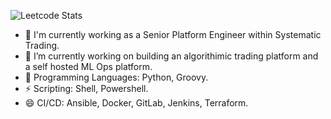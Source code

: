 <!--
## Hi there 👋
**armaanPy/armaanPy** is a ✨ _special_ ✨ repository because its `README.md` (this file) appears on your GitHub profile.

Here are some ideas to get you started:

- 🔭 I’m currently working on ...
- 🌱 I’m currently learning ...
- 👯 I’m looking to collaborate on ...
- 🤔 I’m looking for help with ...
- 💬 Ask me about ...
- 📫 How to reach me: ...
- 😄 Pronouns: ...
- ⚡ Fun fact: ...
-->

![Leetcode Stats](https://leetcard.jacoblin.cool/armaanPy)
- 🤔 I'm currently working as a Senior Platform Engineer within Systematic Trading.
- 🔭 I’m currently working on building an algorithimic trading platform and a self hosted ML Ops platform.
- 🌱 Programming Languages: Python, Groovy.
- ⚡ Scripting: Shell, Powershell.
- 😄 CI/CD: Ansible, Docker, GitLab, Jenkins, Terraform.
